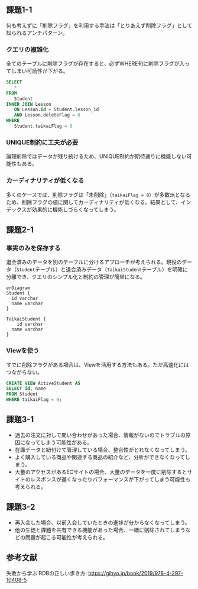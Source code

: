 ## 課題1-1

何も考えずに「削除フラグ」を利用する手法は「とりあえず削除フラグ」として知られるアンチパターン。

### クエリの複雑化

全てのテーブルに削除フラグが存在すると、必ずWHERE句に削除フラグが入ってしまい可読性が下がる。

```sql
SELECT
   *
FROM
   Student
INNER JOIN Lesson
   ON Lesson.id = Student.lesson_id
   AND Lesson.deleteFlag = 0
WHERE
   Student.taikaiFlag = 0
```

### UNIQUE制約に工夫が必要

論理削除ではデータが残り続けるため、UNIQUE制約が期待通りに機能しない可能性もある。

### カーディナリティが低くなる

多くのケースでは、削除フラグは「未削除」（`taikaiFlag = 0`）が多数派となるため、削除フラグの値に関してカーディナリティが低くなる。結果として、インデックスが効果的に機能しづらくなってしまう。

## 課題2-1

### 事実のみを保存する

退会済みのデータを別のテーブルに分けるアプローチが考えられる。現役のデータ（`Student`テーブル）と退会済みデータ（`TaikaiStudent`テーブル）を明確に分離でき、クエリのシンプル化と制約の管理が簡単になる。

```mermaid
erDiagram
Student {
  id varchar
  name varchar
}

TaikaiStudent {
	id varchar
  name varchar
}

```

### Viewを使う

すでに削除フラグがある場合は、Viewを活用する方法もある。ただ高速化にはつながらない。

```sql
CREATE VIEW ActiveStudent AS
SELECT id, name
FROM Student
WHERE taikaiFlag = 0;
```

## 課題3-1

- 過去の注文に対して問い合わせがあった場合、情報がないのでトラブルの原因になってしまう可能性がある。
- 在庫データと紐付けて管理している場合、整合性がとれなくなってしまう。
- よく購入している商品や関連する商品の紹介など、分析ができなくなってしまう。
- 大量のアクセスがあるECサイトの場合、大量のデータを一度に削除するとサイトのレスポンスが遅くなったりパフォーマンスが下がってしまう可能性も考えられる。

## 課題3-2

- 再入会した場合、以前入会していたときの進捗が分からなくなってしまう。
- 他の生徒と課題を共有できる機能があった場合、一緒に削除されてしまうなどの問題が起こる可能性が考えられる。

## 参考文献
失敗から学ぶ RDBの正しい歩き方: https://gihyo.jp/book/2019/978-4-297-10408-5
